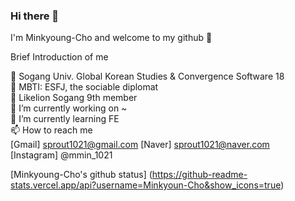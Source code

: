 ### Hi there 👋

I'm Minkyoung-Cho and welcome to my github 🥰

Brief Introduction of me

🏤 Sogang Univ. Global Korean Studies & Convergence Software 18 <br>
💬 MBTI: ESFJ, the sociable diplomat <br>
🦁 Likelion Sogang 9th member <br>
🔭 I’m currently working on ~ <br>
🌱 I’m currently learning FE <br>
📫 How to reach me<br>
[Gmail] sprout1021@gmail.com [Naver] sprout1021@naver.com <br>
[Instagram] @mmin_1021 <br>

[Minkyoung-Cho's github status] (https://github-readme-stats.vercel.app/api?username=Minkyoun-Cho&show_icons=true)
